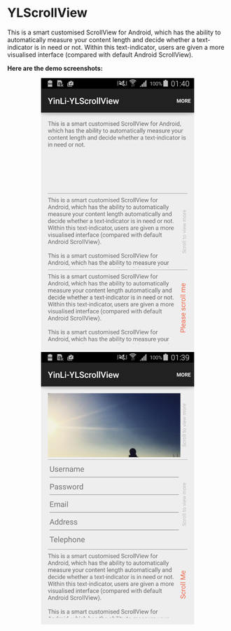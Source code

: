 # YLScrollView
This is a smart customised ScrollView for Android, which has the ability to automatically measure your content length and decide whether a text-indicator is in need or not. Within this text-indicator, users are given a more visualised interface (compared with default Android ScrollView).

<b>Here are the demo screenshots:</b>
<br/>
<p align="center">
<img src="./screenshot/2015-03-19-014024.png" width="350" />
<img src="./screenshot/2015-03-19-013929.png" width="350" />
</p>

